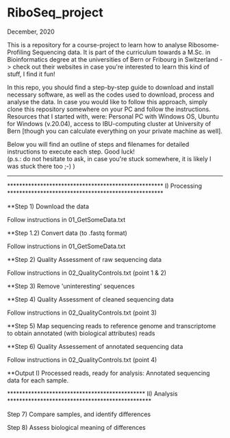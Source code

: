 # RiboSeq_project
December, 2020

This is a repository for a course-project to learn how to analyse Ribosome-Profiling Sequencing data. It is part of the curriculum towards a M.Sc. in Bioinformatics degree at the universities of Bern or Fribourg in Switzerland -> check out their websites in case you're interested to learn this kind of stuff, I find it fun!

In this repo, you should find a step-by-step guide to download and install necessary software, as well as the codes used to download, process and analyse the data. In case you would like to follow this approach, simply clone this repository somewhere on your PC and follow the instructions. Resources that I started with, were: Personal PC with Windows OS, Ubuntu for Windows (v.20.04), access to IBU-computing cluster at University of Bern [though you can calculate everything on your private machine as well].

Below you will find an outline of steps and filenames for detailed instructions to execute each step.
Good luck!  
                                                                                 (p.s.: do not hesitate to ask, in case you're stuck somewhere, it is likely I was stuck there too ;-) )
                                                                                   
----------------------------------------------------------------------------------------------------------------------------------------------------------------------------------------
****************************************************    I) Processing     ****************************************************

**Step 1) Download the data

Follow instructions in 01_GetSomeData.txt

**Step 1.2) Convert data (to .fastq format)

Follow instructions in 01_GetSomeData.txt

**Step 2) Quality Assessment of raw sequencing data

Follow instructions in 02_QualityControls.txt (point 1 & 2)

**Step 3) Remove 'uninteresting' sequences

**Step 4) Quality Assessment of cleaned sequencing data

Follow instructions in 02_QualityControls.txt (point 3)

**Step 5) Map sequencing reads to reference genome and transcriptome to obtain annotated (with biological attributes) reads

**Step 6) Quality Assessement of annotated sequencing data

Follow instructions in 02_QualityControls.txt (point 4)

**Output I)                Processed reads, ready for analysis: Annotated sequencing data for each sample.

**********************************************    II) Analysis     ************************************************

Step 7) Compare samples, and identify differences

Step 8) Assess biological meaning of differences

